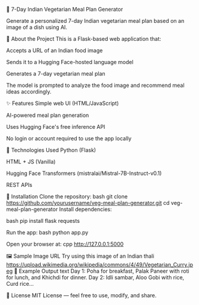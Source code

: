 🥗 7-Day Indian Vegetarian Meal Plan Generator

Generate a personalized 7-day Indian vegetarian meal plan based on an image of a dish using AI.

🚀 About the Project
This is a Flask-based web application that:

Accepts a URL of an Indian food image

Sends it to a Hugging Face-hosted language model

Generates a 7-day vegetarian meal plan

The model is prompted to analyze the food image and recommend meal ideas accordingly.

✨ Features
Simple web UI (HTML/JavaScript)

AI-powered meal plan generation

Uses Hugging Face's free inference API

No login or account required to use the app locally

🧠 Technologies Used
Python (Flask)

HTML + JS (Vanilla)

Hugging Face Transformers (mistralai/Mistral-7B-Instruct-v0.1)

REST APIs

🔧 Installation
Clone the repository:
bash
git clone https://github.com/yourusername/veg-meal-plan-generator.git
cd veg-meal-plan-generator
Install dependencies:

bash
pip install flask requests

Run the app:
bash
python app.py

Open your browser at:
cpp
http://127.0.0.1:5000

🖼 Sample Image URL
Try using this image of an Indian thali
https://upload.wikimedia.org/wikipedia/commons/4/49/Vegetarian_Curry.jpeg
📌 Example Output
text
Day 1: Poha for breakfast, Palak Paneer with roti for lunch, and Khichdi for dinner.
Day 2: Idli sambar, Aloo Gobi with rice, Curd rice...

📜 License
MIT License — feel free to use, modify, and share.



